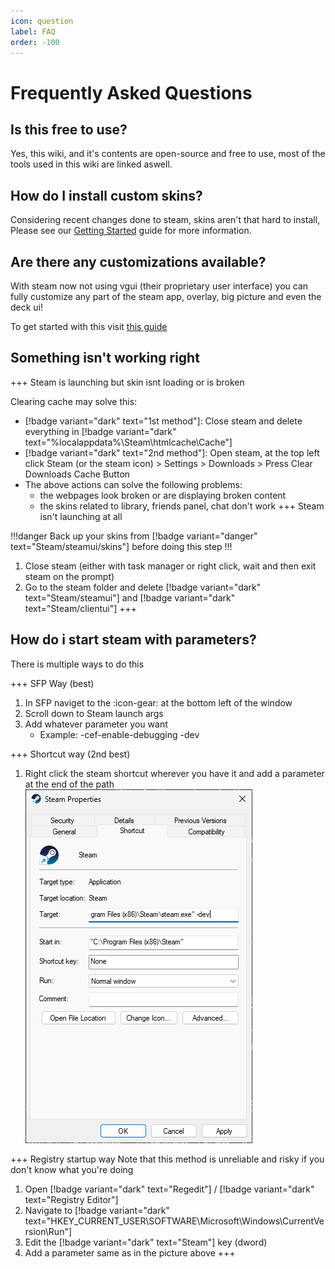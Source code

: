 ```yaml
---
icon: question
label: FAQ
order: -100
---
```

# Frequently Asked Questions

## Is this free to use?

Yes, this wiki, and it's contents are open-source and free to use, most of the tools used in this wiki are linked aswell.

## How do I install custom skins?

Considering recent changes done to steam, skins aren't that hard to install, Please see our [Getting Started](/guides/installation.md) guide for more information.

## Are there any customizations available?

With steam now not using vgui (their proprietary user interface) you can fully customize any part of the steam app, overlay, big picture and even the deck ui!

To get started with this visit [this guide](/guides/customization.md)

## Something isn't working right

+++ Steam is launching but skin isnt loading or is broken

Clearing cache may solve this:

- [!badge variant="dark" text="1st method"]: Close steam and delete everything in [!badge variant="dark" text="%localappdata%\Steam\htmlcache\Cache\"]
- [!badge variant="dark" text="2nd method"]: Open steam, at the top left click Steam (or the steam icon) > Settings > Downloads > Press Clear Downloads Cache Button
- The above actions can solve the following problems:
  - the webpages look broken or are displaying broken content
  - the skins related to library, friends panel, chat don't work
+++ Steam isn't launching at all

!!!danger
Back up your skins from [!badge variant="danger" text="Steam/steamui/skins"] before doing this step
!!!

1. Close steam (either with task manager or right click, wait and then exit steam on the prompt)
2. Go to the steam folder and delete [!badge variant="dark" text="Steam/steamui"] and [!badge variant="dark" text="Steam/clientui"]
+++

## How do i start steam with parameters?

There is multiple ways to do this

+++ SFP Way (best)

1. In SFP naviget to the :icon-gear: at the bottom left of the window
2. Scroll down to Steam launch args
3. Add whatever parameter you want
    - Example: -cef-enable-debugging -dev

+++ Shortcut way (2nd best)

1. Right click the steam shortcut wherever you have it and add a parameter at the end of the path
![Steam properties menu](assets/images/steam_properties.png)

+++ Registry startup way
Note that this method is unreliable and risky if you don't know what you're doing

1. Open [!badge variant="dark" text="Regedit"] / [!badge variant="dark" text="Registry Editor"]
2. Navigate to [!badge variant="dark" text="HKEY_CURRENT_USER\SOFTWARE\Microsoft\Windows\CurrentVersion\Run"]
3. Edit the [!badge variant="dark" text="Steam"] key (dword)
4. Add a parameter same as in the picture above
+++

